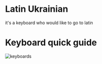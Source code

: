 # Latin Ukrainian
it's a keyboard who would like to go to latin

# Keyboard quick guide
![keyboards](https://user-images.githubusercontent.com/70776479/207828070-e7b1b3d3-6ddf-4ccf-930e-6b31af5d8d98.png)
